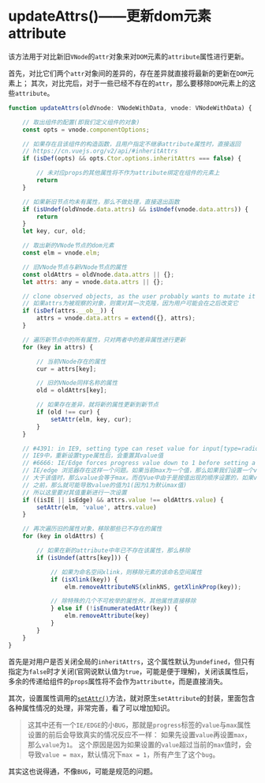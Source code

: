 # updateAttrs()——更新dom元素attribute

该方法用于对比新旧`VNode`的`attr`对象来对`DOM`元素的`attribute`属性进行更新。

首先，对比它们两个`attr`对象间的差异的，存在差异就直接将最新的更新在`DOM`元素上；
其次，对比完后，对于一些已经不存在的`attr`，那么要移除`DOM`元素上的这些`attribute`。

```js
function updateAttrs(oldVnode: VNodeWithData, vnode: VNodeWithData) {

    // 取出组件的配置(即我们定义组件的对象)
    const opts = vnode.componentOptions;

    // 如果存在且该组件的构造函数，且用户指定不继承attribute属性时，直接返回
    // https://cn.vuejs.org/v2/api/#inheritAttrs
    if (isDef(opts) && opts.Ctor.options.inheritAttrs === false) {

        // 未对应props的其他属性将不作为attribute绑定在组件的元素上
        return
    }

    // 如果新旧节点均未有属性，那么不做处理，直接退出函数
    if (isUndef(oldVnode.data.attrs) && isUndef(vnode.data.attrs)) {
        return
    }
    let key, cur, old;

    // 取出新的VNode节点的dom元素
    const elm = vnode.elm;

    // 旧VNode节点与新VNode节点的属性
    const oldAttrs = oldVnode.data.attrs || {};
    let attrs: any = vnode.data.attrs || {};

    // clone observed objects, as the user probably wants to mutate it
    // 如果attrs为被观察的对象，则需对其一次克隆，因为用户可能会在之后改变它
    if (isDef(attrs.__ob__)) {
        attrs = vnode.data.attrs = extend({}, attrs);
    }

    // 遍历新节点中的所有属性，只对两者中的差异属性进行更新
    for (key in attrs) {

        // 当前VNode存在的属性
        cur = attrs[key];

        // 旧的VNode同样名称的属性
        old = oldAttrs[key];

        // 如果存在差异，就将新的属性更新到新节点
        if (old !== cur) {
            setAttr(elm, key, cur);
        }
    }

    // #4391: in IE9, setting type can reset value for input[type=radio]
    // IE9中，重新设置type属性后，会重置其value值
    // #6666: IE/Edge forces progress value down to 1 before setting a max
    // IE/edge 浏览器存在这样一个问题。如果当前max为一个值，那么如果我们设置一个value
    // 大于该值时，那么value会等于max。而在Vue中由于是按值出现的顺序设置的，如果value设置在max
    // 之前，那么就可能导致value的值为1(因为1为默认max值)
    // 所以这里要对其值重新进行一次设置
    if ((isIE || isEdge) && attrs.value !== oldAttrs.value) {
        setAttr(elm, 'value', attrs.value)
    }

    // 再次遍历旧的属性对象，移除那些已不存在的属性
    for (key in oldAttrs) {

        // 如果在新的attribute中年已不存在该属性，那么移除
        if (isUndef(attrs[key])) {

            // 如果为命名空间xlink，则移除元素的该命名空间属性
            if (isXlink(key)) {
                elm.removeAttributeNS(xlinkNS, getXlinkProp(key));

            // 除特殊的几个不可枚举的属性外，其他属性直接移除
            } else if (!isEnumeratedAttr(key)) {
                elm.removeAttribute(key)
            }
        }
    }
}
```

首先是对用户是否关闭全局的`inheritAttrs`，这个属性默认为`undefined`，但只有指定为`false`时才关闭(官网说默认值为`true`，可能是便于理解)，关闭该属性后，多余的传递给组件的`props`属性将不会作为`attributte`，而是直接消失。

其次，设置属性调用的[`setAttr()`](../../patch过程中的其他函数/README.md#setattr%e8%ae%be%e7%bd%ae%e5%85%83%e7%b4%a0%e7%9a%84%e5%b1%9e%e6%80%a7)方法，就对原生`setAttribute`的封装，里面包含各种属性情况的处理，非常完善，看了可以增加知识。

>这其中还有一个`IE/EDGE`的小`BUG`，那就是`progress`标签的`value`与`max`属性设置的前后会导致真实的情况反应不一样：
>如果先设置`value`再设置`max`，那么`value`为`1`。
>这个原因是因为如果设置的`value`超过当前的`max`值时，会导致`value = max`，默认情况下`max = 1`，所有产生了这个`bug`。

其实这也说得通，不像`BUG`，可能是规范的问题。
